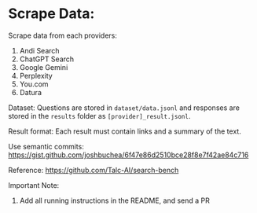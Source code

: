 # Scrape Data:

Scrape data from each providers: 

1. Andi Search
2. ChatGPT Search
3. Google Gemini
4. Perplexity 
5. You.com
6. Datura


Dataset: Questions are stored in `dataset/data.jsonl` and responses are stored in the `results` folder as `[provider]_result.jsonl`.

Result format: Each result must contain links and a summary of the text.


Use semantic commits: https://gist.github.com/joshbuchea/6f47e86d2510bce28f8e7f42ae84c716


Reference:
https://github.com/Talc-AI/search-bench



Important Note:
1. Add all running instructions in the README, and send a PR
